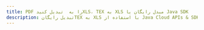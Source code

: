 ---title: PDF را به  تبدیل کنیدXLS، TEX به XLS مبدل رایگان یا Java SDKdescription: تبدیل رایگانTEX به XLS با استفاده از Java Cloud APIs & SDK همچنین اسناد PDF را در Cloud ایجاد، ویرایش و رندر کنید.---
